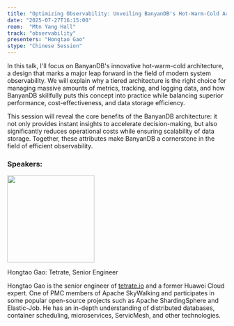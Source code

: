 ```yaml
---
title: "Optimizing Observability: Unveiling BanyanDB's Hot-Warm-Cold Architecture"
date: "2025-07-27T16:15:00"
room:  "Mtn Yang Hall"
track: "observability"
presenters: "Hongtao Gao"
stype: "Chinese Session"
---
```


In this talk, I'll focus on BanyanDB's innovative hot-warm-cold architecture, a design that marks a major leap forward in the field of modern system observability. We will explain why a tiered architecture is the right choice for managing massive amounts of metrics, tracking, and logging data, and how BanyanDB skillfully puts this concept into practice while balancing superior performance, cost-effectiveness, and data storage efficiency.

This session will reveal the core benefits of the BanyanDB architecture: it not only provides instant insights to accelerate decision-making, but also significantly reduces operational costs while ensuring scalability of data storage. Together, these attributes make BanyanDB a cornerstone in the field of efficient observability.

### Speakers:


<img src="https://sessionize.com/image/3884-400o400o1-N3BvQwYViSUncHQ9QkAmiP.jpg" width="200" /><br/>

Hongtao Gao: Tetrate, Senior Engineer

Hongtao Gao is the senior engineer of [tetrate.io](http://tetrate.io/) and a former Huawei Cloud expert. One of PMC members of Apache SkyWalking and participates in some popular open-source projects such as Apache ShardingSphere and Elastic-Job. He has an in-depth understanding of distributed databases, container scheduling, microservices, ServicMesh, and other technologies.